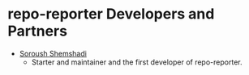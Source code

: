 # repo-reporter Developers and Partners

- [Soroush Shemshadi](https://github.com/shuoros)
    - Starter and maintainer and the first developer of repo-reporter.